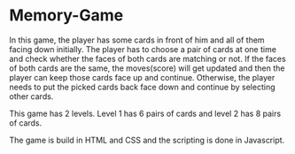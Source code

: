 # Memory-Game

In this game, the player has some cards in front of him and all of them facing down initially. The player has to choose a pair of cards at one time and check whether the faces of both cards are matching or not. 
If the faces of both cards are the same, the moves(score) will get updated and then the player can keep those cards face up and continue. Otherwise, the player needs to put the picked cards back face down 
and continue by selecting other cards. 

This game has 2 levels. Level 1 has 6 pairs of cards and level 2 has 8 pairs of cards.

The game is build in HTML and CSS and the scripting is done in Javascript.
